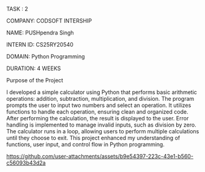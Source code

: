 
TASK : 2

COMPANY: CODSOFT INTERSHIP

NAME: PUSHpendra Singh

INTERN ID: CS25RY20540 

DOMAIN:  Python Programming

DURATION: 4 WEEKS

Purpose of the Project

I developed a simple calculator using Python that performs basic arithmetic operations: addition, subtraction, multiplication, and division. The program prompts the user to input two numbers and select an operation. It utilizes functions to handle each operation, ensuring clean and organized code. After performing the calculation, the result is displayed to the user. Error handling is implemented to manage invalid inputs, such as division by zero. The calculator runs in a loop, allowing users to perform multiple calculations until they choose to exit. This project enhanced my understanding of functions, user input, and control flow in Python programming.


https://github.com/user-attachments/assets/b9e54397-223c-43e1-b560-c56093b43d2a

